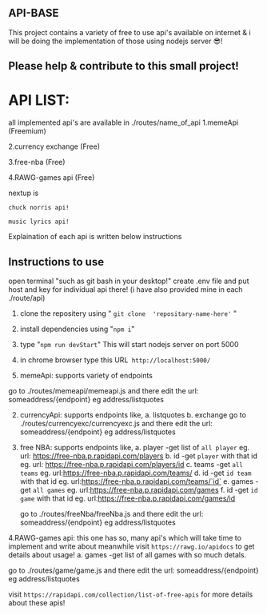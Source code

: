 API-BASE
------------------------

This project contains a variety of free to use api's available on internet & i will be doing the implementation of those using nodejs server 😎!

## Please help & contribute to this small project!

# API LIST:
all implemented api's are available in ./routes/name_of_api
1.memeApi (Freemium) 

2.currency exchange (Free)

3.free-nba (Free)

4.RAWG-games api (Free)

nextup is 

    chuck norris api!

    music lyrics api!


Explaination of each api is written below instructions



## Instructions to use
open terminal "such as git bash in your desktop!"
create .env file and put host and key for individual api there! (i have also provided mine in each ./route/api)

1.  clone the repositery  using " `git clone  'repositary-name-here'` "

2.  install dependencies  using "` npm i `"

3.  type "` npm run devStart `" This will start nodejs server on port 5000

4.  in chrome browser type this URL` http://localhost:5000/`


1. memeApi:
supports variety of endpoints

go to ./routes/memeapi/memeapi.js and there edit the url:  someaddress/{endpoint} eg address/listquotes


2. currencyApi:
supports endpoints like,
a. listquotes
b. exchange
go to ./routes/currencyexc/currencyexc.js and there edit the url:  someaddress/{endpoint} eg address/listquotes

3. free NBA:
supports endpoints like,
a. player  -get list of `all player` eg. url: https://free-nba.p.rapidapi.com/players
b. id      -get `player` with that id eg. url: https://free-nba.p.rapidapi.com/players/id
c. teams   -get `all teams` eg. url:https://free-nba.p.rapidapi.com/teams/
d. id      -get `id team` with that id eg. url:https://free-nba.p.rapidapi.com/teams/`id`
e. games   -get `all games` eg. url:https://free-nba.p.rapidapi.com/games
f. id      -get `id game` with that id eg. url:https://free-nba.p.rapidapi.com/games/id

    go to ./routes/freeNba/freeNba.js and there edit the url:  someaddress/{endpoint} eg address/listquotes

4.RAWG-games api:
this one has so, many api's which will take time to implement and write about
meanwhile visit `https://rawg.io/apidocs` to get details about usage!
a. games    -get list of all games with so much detals.

go to ./routes/game/game.js and there edit the url:  someaddress/{endpoint} eg address/listquotes


visit `https://rapidapi.com/collection/list-of-free-apis` for more details about these apis!